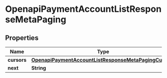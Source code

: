 

# OpenapiPaymentAccountListResponseMetaPaging


## Properties

| Name | Type | Description | Notes |
|------------ | ------------- | ------------- | -------------|
|**cursors** | [**OpenapiPaymentAccountListResponseMetaPagingCursors**](OpenapiPaymentAccountListResponseMetaPagingCursors.md) |  |  [optional] |
|**next** | **String** |  |  [optional] |



